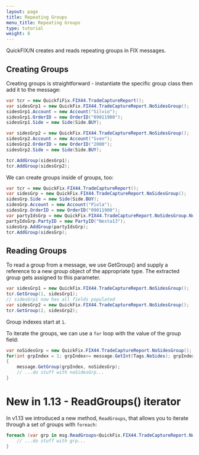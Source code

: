 ```yaml
---
layout: page
title: Repeating Groups
menu_title: Repeating Groups
type: tutorial
weight: 8
---
```


QuickFIX/N creates and reads repeating groups in FIX messages.

Creating Groups
---------------

Creating groups is straightforward - instantiate the specific group
class then add it to the message:

```csharp
var tcr = new QuickfiFix.FIX44.TradeCaptureReport();
var sidesGrp1 = new QuickFix.FIX44.TradeCaptureReport.NoSidesGroup();
sidesGrp1.Account = new Account("Silvio");
sidesGrp1.OrderID = new OrderID("09011900");
sidesGrp1.Side = new Side(Side.BUY);

var sidesGrp2 = new QuickFix.FIX44.TradeCaptureReport.NoSidesGroup();
sidesGrp2.Account = new Account("Sven");
sidesGrp2.OrderID = new OrderID("2000");
sidesGrp2.Side = new Side(Side.BUY);

tcr.AddGroup(sidesGrp1);
tcr.AddGroup(sidesGrp2);
```

We can create groups inside of groups, too:

```csharp
var tcr = new QuickFix.FIX44.TradeCaptureReport();
var sidesGrp = new QuickFix.FIX44.TradeCaptureReport.NoSidesGroup();
sidesGrp.Side = new Side(Side.BUY);
sidesGrp.Account = new Account("Piola");
sidesGrp.OrderID = new OrderID("09011900");
var partyIdsGrp = new QuickFix.FIX44.TradeCaptureReport.NoSidesGroup.NoPartyIDsGroup();
partyIdsGrp.PartyID = new PartyID("Nesta13");
sidesGrp.AddGroup(partyIdsGrp);
tcr.AddGroup(sidesGrp);
```

Reading Groups
--------------

To read a group from a message, we use GetGroup() and supply a reference
to a new group object of the appropriate type.  The extracted group
gets assigned to this parameter.

```csharp
var sidesGrp1 = new QuickFix.FIX44.TradeCaptureReport.NoSidesGroup();
tcr.GetGroup(1, sidesGrp1);
// sidesGrp1 now has all fields populated
var sidesGrp2 = new QuickFix.FIX44.TradeCaptureReport.NoSidesGroup();
tcr.GetGroup(2, sidesGrp2);
```

Group indexes start at `1`.  

To iterate the groups, we can use a `for` loop with the value of the group field:

```csharp
var noSidesGrp = new QuickFix.FIX44.TradeCaptureReport.NoSidesGroup();
for(int grpIndex = 1; grpIndex<= message.GetInt(Tags.NoSides); grpIndex += 1)
{
    message.GetGroup(grpIndex, noSidesGrp);
    // ...do stuff with noSidesGrp...
}
```

New in 1.13 - ReadGroups() iterator
===================================

In v1.13 we introduced a new method, `ReadGroups`, that allows you to iterate through
a set of groups with `foreach`:

```csharp
foreach (var grp in msg.ReadGroups<QuickFix.FIX44.TradeCaptureReport.NoSidesGroup>(552)) {
    // ...do stuff with grp...
}
```

